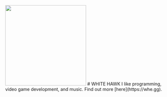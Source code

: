 <img src="https://whe.gg/img/whe.svg" style="width: 16rem;"/>
# WHITE HAWK
I like programming, video game development, and music. Find out more [here](https://whe.gg).
